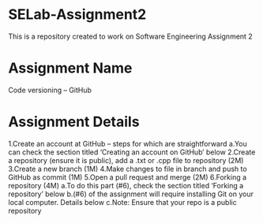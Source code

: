 # SELab-Assignment2
This is a repository created to work on Software Engineering Assignment 2

# Assignment Name
Code versioning – GitHub

# Assignment Details
1.Create an account at GitHub – steps for which are straightforward
a.You can check the section titled ‘Creating an account on GitHub’ below
2.Create a repository (ensure it is public), add a .txt or .cpp file to repository (2M)
3.Create a new branch (1M)
4.Make changes to file in branch and push to GitHub as commit (1M)
5.Open a pull request and merge (2M)
6.Forking a repository (4M)
  a.To do this part (#6), check the section titled ‘Forking a repository’ below
  b.(#6) of the assignment will require installing Git on your local computer. Details below
  c.Note: Ensure that your repo is a public repository



